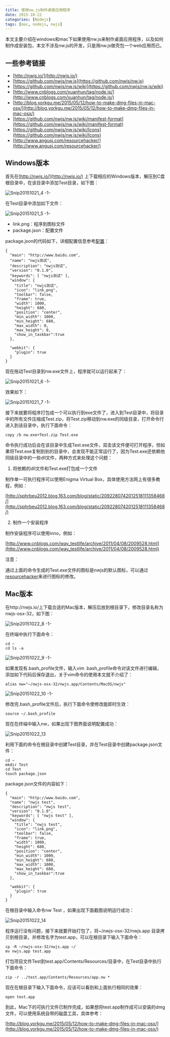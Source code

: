 ```yaml
---
title: 使用nw.js制作桌面应用程序
date: 2015-10-22
categories: [Nodejs]
tags: [mac, nodejs, nwjs]
---
```


本文主要介绍在windows和mac下如果使用nw.js来制作桌面应用程序，以及如何制作成安装包，本文不涉及nw.js的开发，只是用nw.js做壳包一个web应用而已。
<!--more-->
## 一些参考链接

* [http://nwjs.io/](http://nwjs.io/)
* [https://github.com/nwjs/nw.js](https://github.com/nwjs/nw.js)
* [https://github.com/nwjs/nw.js/wiki](https://github.com/nwjs/nw.js/wiki)
* [http://www.cnblogs.com/xuanhun/tag/node.js/](http://www.cnblogs.com/xuanhun/tag/node.js/)
* [http://blog.yorkgu.me/2015/05/12/how-to-make-dmg-files-in-mac-osx/](http://blog.yorkgu.me/2015/05/12/how-to-make-dmg-files-in-mac-osx/)
* [https://github.com/nwjs/nw.js/wiki/manifest-format](https://github.com/nwjs/nw.js/wiki/manifest-format)
* [https://github.com/nwjs/nw.js/wiki/Icons](https://github.com/nwjs/nw.js/wiki/Icons)
* [http://www.angusj.com/resourcehacker/](http://www.angusj.com/resourcehacker/)

## Windows版本

首先在[http://nwjs.io/](http://nwjs.io/) 上下载相应的Windows版本，解压到C盘根目录中，在该目录中添加Test目录，如下图：

![Snip20151021_4 -1-](media/Snip20151021_4%20-1-.png)


在Test目录中添加如下文件：

![Snip20151021_5 -1-](media/Snip20151021_5%20-1-.png)


* link.png：程序到图标文件
* package.json：配置文件

package.json的代码如下，详细配置信息参考[配置](https://github.com/nwjs/nw.js/wiki/manifest-format)：

```
{
  "main": "http://www.baidu.com",
  "name": "nwjs测试",
  "description": "nwjs测试",
  "version": "0.1.0",
  "keywords": [ "nwjs测试" ],
  "window": {
    "title": "nwjs测试",
    "icon": "link.png",
    "toolbar": false,
    "frame": true,
    "width": 1000,
    "height": 680,
    "position": "center",
    "min_width": 1000,
    "min_height": 680,
    "max_width": 0,
    "max_height": 0,
    "show_in_taskbar":true
  },

  "webkit": {
    "plugin": true
  }
}
```

现在拖动Test目录到nw.exe文件上，程序就可以运行起来了：

![Snip20151021_6 -1-](media/Snip20151021_6%20-1-.png)


效果如下：

![Snip20151021_7 -1-](media/Snip20151021_7%20-1-.png)


接下来就要将程序打包成一个可以执行到exe文件了，进入到Test目录中，将目录中的所有文件压缩成Test.zip，将Test.zip移动到nw.exe的同级目录，打开命令行进入到该目录中，执行下面命令：

```
copy /b nw.exe+Test.zip Test.exe
```

命令执行成功后会在该目录中生成Test.exe文件，双击该文件便可打开程序，但如果将Test.exe复制到别的目录中，会发现不能正常运行了，因为Test.exe还依赖他同级目录中的一些dll文件，两种方式来处理这个问题：

1. 将依赖的dll文件和Test.exe打包成一个文件

制作单一可执行程序可以使用Enigma Virtual Box，具体使用方法网上有很多教程，例如：

[http://sphrbeu2012.blog.163.com/blog/static/2092280742012518111358468/](http://sphrbeu2012.blog.163.com/blog/static/2092280742012518111358468/)

2. 制作一个安装程序

制作安装程序可以使用inno，例如：

[http://www.cnblogs.com/way_testlife/archive/2011/04/08/2009528.html](http://www.cnblogs.com/way_testlife/archive/2011/04/08/2009528.html)

注意：

通过上面的命令生成的Test.exe文件的图标是nwjs的默认图标，可以通过[resourcehacker](http://www.angusj.com/resourcehacker/)来进行图标的修改。

## Mac版本

在http://nwjs.io/上下载合适的Mac版本，解压后放到根目录下，修改目录名称为nwjs-osx-32，如下图：

![Snip20151022_8 -1-](media/Snip20151022_8%20-1-.png)


在终端中执行下面命令：

```
cd ~
cd ls -a 
```

![Snip20151022_9 -1-](media/Snip20151022_9%20-1-.png)


如果发现有.bash_profile文件，输入vim .bash_profile命令对该文件进行编辑，添加如下代码后保存退出，关于vim命令的使用本文就不介绍了：

```
alias nw="~/nwjs-osx-32/nwjs.app/Contents/MacOS/nwjs"
```

![Snip20151022_10 -1-](media/Snip20151022_10%20-1-.png)


修改完.bash_profile文件后，执行下面命令使修改能即时生效：

```
source ~/.bash_profile 
```

现在在终端中输入nw，如果出现下图界面说明配置成功：

![Snip20151022_13](media/Snip20151022_13.png)


利用下面的命令在根目录中创建Test目录，并在Test目录中创建package.json文件：

```
cd ~
mkdir Test
cd Test
touch package.json
```

package.json文件的内容如下：

```
{
  "main": "http://www.baidu.com",
  "name": "nwjs test",
  "description": "nwjs test",
  "version": "0.1.0",
  "keywords": [ "nwjs test" ],
  "window": {
    "title": "nwjs test",
    "icon": "link.png",
    "toolbar": false,
    "frame": true,
    "width": 1000,
    "height": 680,
    "position": "center",
    "min_width": 1000,
    "min_height": 680,
    "max_width": 1000,
    "max_height": 680,
    "show_in_taskbar":true
  },

  "webkit": {
    "plugin": true
  }
}
```

在根目录中输入命令nw Test ，如果出现下面截图说明运行成功：

![Snip20151022_14](media/Snip20151022_14.png)


程序运行没有问题，接下来就要开始打包了，将~/nwjs-osx-32/nwjs.app 目录拷贝到根目录，并修改名字为test.app，可以在根目录下输入下面命令：

```
cp -R ~/nwjs-osx-32/nwjs.app ~/
mv nwjs.app test.app
```

打包项目文件Test到test.app/Contents/Resources/目录中，在Test目录中执行下面命令：

```
zip -r ../test.app/Contents/Resources/app.nw *
```

现在在根目录下输入下面命令，应该可以看到和上面执行相同的效果：

```
open test.app
```

到此，Mac下的可执行文件已制作完成，如果想将test.app制作成可以安装的dmg文件，可以使用系统自带的磁盘工具，具体参考：

[http://blog.yorkgu.me/2015/05/12/how-to-make-dmg-files-in-mac-osx/](http://blog.yorkgu.me/2015/05/12/how-to-make-dmg-files-in-mac-osx/)

